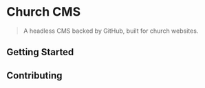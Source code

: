 # Church CMS

> A headless CMS backed by GitHub, built for church websites.

## Getting Started

## Contributing

